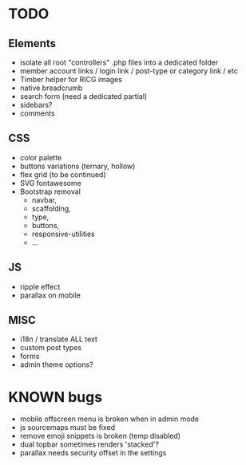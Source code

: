 # TODO

## Elements

* isolate all root "controllers" .php files into a dedicated folder
* member account links / login link / post-type or category link / etc
* Timber helper for RICG images
* native breadcrumb
* search form (need a dedicated partial)
* sidebars?
* comments

## CSS

* color palette
* buttons variations (ternary, hollow)
* flex grid (to be continued)
* SVG fontawesome
* Bootstrap removal
  * navbar,
  * scaffolding,
  * type,
  * buttons,
  * responsive-utilities
  * ...

## JS

* ripple effect
* parallax on mobile

## MISC

* i18n / translate ALL text
* custom post types
* forms
* admin theme options?


# KNOWN bugs

- mobile offscreen menu is broken when in admin mode
- js sourcemaps must be fixed
- remove emoji snippets is broken (temp disabled)
- dual topbar sometimes renders 'stacked'?
- parallax needs security offset in the settings
